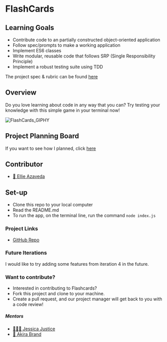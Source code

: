 # FlashCards

## Learning Goals

- Contribute code to an partially constructed object-oriented application
- Follow spec/prompts to make a working application
- Implement ES6 classes
- Write modular, reusable code that follows SRP (Single Responsibility Principle)
- Implement a robust testing suite using TDD

The project spec & rubric can be found [here](https://frontend.turing.io/projects/flash-cards.html)

## Overview

Do you love learning about code in any way that you can? Try testing your knowledge with this simple game in your terminal now!

![FlashCards_GIPHY](https://user-images.githubusercontent.com/76409536/112774613-76566680-8ff7-11eb-8869-38aa4448728d.gif)

## Project Planning Board

If you want to see how I planned, click [here](https://trello.com/b/V0YsSj1I)

## Contributor

- [🧚 Ellie Azaveda](https://github.com/EllieAzaveda)

## Set-up

- Clone this repo to your local computer
- Read the README.md
- To run the app, on the terminal line, run the command `node index.js`

### Project Links

- [GitHub Repo](https://github.com/EllieAzaveda/flashcards-starter.git)

### Future Iterations

I would like to try adding some features from iteration 4 in the future.

### Want to contribute? 

- Interested in contributing to Flashcards?
- Fork this project and clone to your machine.
- Create a pull request, and our project manager will get back to you with a code review!

##### Mentors
- [🦸🏻‍♀️ Jessica Justice](https://github.com/m1073496)
- [🦸‍ Akira Brand](https://github.com/AkiraBrand)
